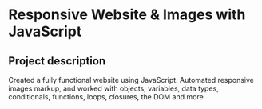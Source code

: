 # Responsive Website & Images with JavaScript
## Project description
Created a fully functional website using JavaScript. Automated responsive images markup, and worked with objects, variables, data types, conditionals, functions, loops, closures, the DOM and more.
